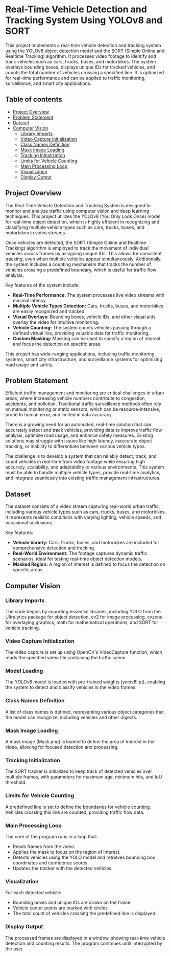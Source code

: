 # Real-Time Vehicle Detection and Tracking System Using YOLOv8 and SORT
This project implements a real-time vehicle detection and tracking system using the YOLOv8 object detection model and the SORT (Simple Online and Realtime Tracking) algorithm. It processes video footage to identify and track vehicles such as cars, trucks, buses, and motorbikes. The system overlays bounding boxes, displays unique IDs for tracked vehicles, and counts the total number of vehicles crossing a specified line. It is optimized for real-time performance and can be applied to traffic monitoring, surveillance, and smart city applications.

## Table of contents
- [Project Overview](#project-overview)
- [Problem Statement](#problem-statement)
- [Dataset](#dataset)
- [Computer Vision](#computer-vision)
  - [Library Imports](#library-imports)
  - [Video Capture Initialization](video-capture-initialization)
  - [Class Names Definition](#class-names-definition)
  - [Mask Image Loading](#mask-image-loading)
  - [Tracking Initialization](#tracking-initialization)
  - [Limits for Vehicle Counting](#limits-for-vehicle-counting)
  - [Main Processing Loop](#main-processing-loop)
  - [Visualization](#visualization)
  - [Display Output](#display-output)

## Project Overview
The Real-Time Vehicle Detection and Tracking System is designed to monitor and analyze traffic using computer vision and deep learning techniques. This project utilizes the YOLOv8 (You Only Look Once) model for real-time object detection, which is highly efficient in recognizing and classifying multiple vehicle types such as cars, trucks, buses, and motorbikes in video streams.

Once vehicles are detected, the SORT (Simple Online and Realtime Tracking) algorithm is employed to track the movement of individual vehicles across frames by assigning unique IDs. This allows for consistent tracking, even when multiple vehicles appear simultaneously. Additionally, the system includes a counting mechanism that tracks the number of vehicles crossing a predefined boundary, which is useful for traffic flow analysis.

Key features of the system include:
- **Real-Time Performance:** The system processes live video streams with minimal latency.
- **Multiple Vehicle Types Detection:** Cars, trucks, buses, and motorbikes are easily recognized and tracked.
- **Visual Overlays:** Bounding boxes, vehicle IDs, and other visual aids overlay the video for intuitive monitoring.
- **Vehicle Counting:** The system counts vehicles passing through a defined virtual line, providing valuable data for traffic monitoring.
- **Custom Masking:** Masking can be used to specify a region of interest and focus the detection on specific areas.

This project has wide-ranging applications, including traffic monitoring systems, smart city infrastructure, and surveillance systems for optimizing road usage and safety.

## Problem Statement
Efficient traffic management and monitoring are critical challenges in urban areas, where increasing vehicle numbers contribute to congestion, accidents, and pollution. Traditional traffic surveillance methods often rely on manual monitoring or static sensors, which can be resource-intensive, prone to human error, and limited in data accuracy.

There is a growing need for an automated, real-time solution that can accurately detect and track vehicles, providing data to improve traffic flow analysis, optimize road usage, and enhance safety measures. Existing solutions may struggle with issues like high latency, inaccurate object tracking, or inability to differentiate between various vehicle types.

The challenge is to develop a system that can reliably detect, track, and count vehicles in real-time from video footage while ensuring high accuracy, scalability, and adaptability to various environments. This system must be able to handle multiple vehicle types, provide real-time analytics, and integrate seamlessly into existing traffic management infrastructures.

## Dataset
The dataset consists of a video stream capturing real-world urban traffic, including various vehicle types such as cars, trucks, buses, and motorbikes. It represents realistic conditions with varying lighting, vehicle speeds, and occasional occlusions.

Key features:
- **Vehicle Variety:** Cars, trucks, buses, and motorbikes are included for comprehensive detection and tracking.
- **Real-World Environment:** The footage captures dynamic traffic scenarios, ideal for testing real-time object detection models.
- **Masked Region:** A region of interest is defined to focus the detection on specific areas.

## Computer Vision
### Library Imports
The code begins by importing essential libraries, including YOLO from the Ultralytics package for object detection, cv2 for image processing, cvzone for overlaying graphics, math for mathematical operations, and SORT for vehicle tracking.

### Video Capture Initialization
The video capture is set up using OpenCV's VideoCapture function, which reads the specified video file containing the traffic scene.

### Model Loading
The YOLOv8 model is loaded with pre-trained weights (yolov8l.pt), enabling the system to detect and classify vehicles in the video frames.

### Class Names Definition
A list of class names is defined, representing various object categories that the model can recognize, including vehicles and other objects.

### Mask Image Loading
A mask image (Mask.png) is loaded to define the area of interest in the video, allowing for focused detection and processing.

### Tracking Initialization
The SORT tracker is initialized to keep track of detected vehicles over multiple frames, with parameters for maximum age, minimum hits, and IoU threshold.

### Limits for Vehicle Counting
A predefined line is set to define the boundaries for vehicle counting. Vehicles crossing this line are counted, providing traffic flow data.

### Main Processing Loop
The core of the program runs in a loop that:
- Reads frames from the video.
- Applies the mask to focus on the region of interest.
- Detects vehicles using the YOLO model and retrieves bounding box coordinates and confidence scores.
- Updates the tracker with the detected vehicles.

### Visualization
For each detected vehicle:
- Bounding boxes and unique IDs are drawn on the frame.
- Vehicle center points are marked with circles.
- The total count of vehicles crossing the predefined line is displayed.

### Display Output
The processed frames are displayed in a window, showing real-time vehicle detection and counting results. The program continues until interrupted by the user.
